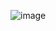 ![image](https://github.com/stensil4rt/netology/assets/62753044/435fee86-1001-4525-b32f-f585ea00109c)

